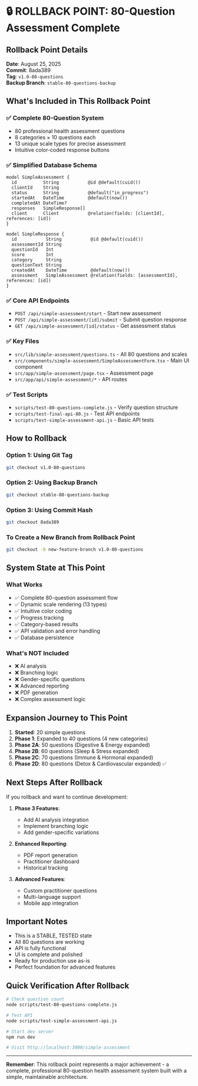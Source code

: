 # 🔒 ROLLBACK POINT: 80-Question Assessment Complete

## Rollback Point Details

**Date**: August 25, 2025  
**Commit**: 8ada389  
**Tag**: `v1.0-80-questions`  
**Backup Branch**: `stable-80-questions-backup`  

## What's Included in This Rollback Point

### ✅ Complete 80-Question System
- 80 professional health assessment questions
- 8 categories × 10 questions each
- 13 unique scale types for precise assessment
- Intuitive color-coded response buttons

### ✅ Simplified Database Schema
```prisma
model SimpleAssessment {
  id          String           @id @default(cuid())
  clientId    String
  status      String           @default("in_progress")
  startedAt   DateTime         @default(now())
  completedAt DateTime?
  responses   SimpleResponse[]
  client      Client           @relation(fields: [clientId], references: [id])
}

model SimpleResponse {
  id           String           @id @default(cuid())
  assessmentId String
  questionId   Int
  score        Int
  category     String
  questionText String
  createdAt    DateTime         @default(now())
  assessment   SimpleAssessment @relation(fields: [assessmentId], references: [id])
}
```

### ✅ Core API Endpoints
- `POST /api/simple-assessment/start` - Start new assessment
- `POST /api/simple-assessment/[id]/submit` - Submit question response
- `GET /api/simple-assessment/[id]/status` - Get assessment status

### ✅ Key Files
- `src/lib/simple-assessment/questions.ts` - All 80 questions and scales
- `src/components/simple-assessment/SimpleAssessmentForm.tsx` - Main UI component
- `src/app/simple-assessment/page.tsx` - Assessment page
- `src/app/api/simple-assessment/*` - API routes

### ✅ Test Scripts
- `scripts/test-80-questions-complete.js` - Verify question structure
- `scripts/test-final-api-80.js` - Test API endpoints
- `scripts/test-simple-assessment-api.js` - Basic API tests

## How to Rollback

### Option 1: Using Git Tag
```bash
git checkout v1.0-80-questions
```

### Option 2: Using Backup Branch
```bash
git checkout stable-80-questions-backup
```

### Option 3: Using Commit Hash
```bash
git checkout 8ada389
```

### To Create a New Branch from Rollback Point
```bash
git checkout -b new-feature-branch v1.0-80-questions
```

## System State at This Point

### What Works
- ✅ Complete 80-question assessment flow
- ✅ Dynamic scale rendering (13 types)
- ✅ Intuitive color coding
- ✅ Progress tracking
- ✅ Category-based results
- ✅ API validation and error handling
- ✅ Database persistence

### What's NOT Included
- ❌ AI analysis
- ❌ Branching logic
- ❌ Gender-specific questions
- ❌ Advanced reporting
- ❌ PDF generation
- ❌ Complex assessment logic

## Expansion Journey to This Point

1. **Started**: 20 simple questions
2. **Phase 1**: Expanded to 40 questions (4 new categories)
3. **Phase 2A**: 50 questions (Digestive & Energy expanded)
4. **Phase 2B**: 60 questions (Sleep & Stress expanded)
5. **Phase 2C**: 70 questions (Immune & Hormonal expanded)
6. **Phase 2D**: 80 questions (Detox & Cardiovascular expanded) ✅

## Next Steps After Rollback

If you rollback and want to continue development:

1. **Phase 3 Features**:
   - Add AI analysis integration
   - Implement branching logic
   - Add gender-specific variations
   
2. **Enhanced Reporting**:
   - PDF report generation
   - Practitioner dashboard
   - Historical tracking

3. **Advanced Features**:
   - Custom practitioner questions
   - Multi-language support
   - Mobile app integration

## Important Notes

- This is a STABLE, TESTED state
- All 80 questions are working
- API is fully functional
- UI is complete and polished
- Ready for production use as-is
- Perfect foundation for advanced features

## Quick Verification After Rollback

```bash
# Check question count
node scripts/test-80-questions-complete.js

# Test API
node scripts/test-simple-assessment-api.js

# Start dev server
npm run dev

# Visit http://localhost:3000/simple-assessment
```

---

**Remember**: This rollback point represents a major achievement - a complete, professional 80-question health assessment system built with a simple, maintainable architecture.
